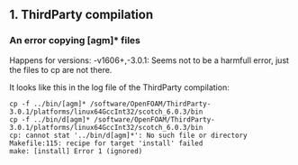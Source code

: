 ## 1. ThirdParty compilation

### An error copying [agm]* files
Happens for versions: -v1606+,-3.0.1:
Seems not to be a harmfull error, just the files to cp are not there.

It looks like this in the log file of the ThirdParty compilation:
```
cp -f ../bin/[agm]* /software/OpenFOAM/ThirdParty-3.0.1/platforms/linux64GccInt32/scotch_6.0.3/bin
cp -f ../bin/d[agm]* /software/OpenFOAM/ThirdParty-3.0.1/platforms/linux64GccInt32/scotch_6.0.3/bin
cp: cannot stat '../bin/d[agm]*': No such file or directory
Makefile:115: recipe for target 'install' failed
make: [install] Error 1 (ignored)
```


